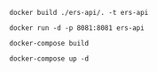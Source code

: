 

    docker build ./ers-api/. -t ers-api

    docker run -d -p 8081:8081 ers-api

    docker-compose build

    docker-compose up -d
